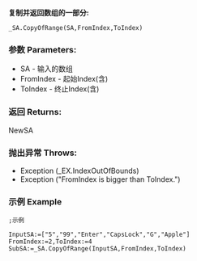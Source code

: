 **复制并返回数组的一部分:**

```autohotkey
_SA.CopyOfRange(SA,FromIndex,ToIndex)
```

### 参数 Parameters: 

- SA - 输入的数组
- FromIndex - 起始Index(含)
- ToIndex - 终止Index(含)

### 返回 Returns: 

NewSA

### 抛出异常 Throws: 

- Exception (_EX.IndexOutOfBounds)
- Exception ("FromIndex is bigger than ToIndex.")

### 示例 Example

```autohotkey
;示例

InputSA:=["5","99","Enter","CapsLock","G","Apple"]
FromIndex:=2,ToIndex:=4
SubSA:=_SA.CopyOfRange(InputSA,FromIndex,ToIndex)
```